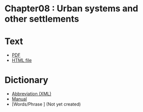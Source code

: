 # Chapter08 : Urban systems and other settlements

# Text

* [PDF](https://github.com/petermr/semanticClimate/blob/main/ipcc/ar6/wg3/Chapter08/fulltext.pdf)
* [HTML file](https://htmlpreview.github.io/?https://github.com/petermr/semanticClimate/blob/main/ipcc/ar6/wg3/Chapter08/fulltext.html)

# Dictionary
* [Abbreviation (XML)](dict/ip_3_8_urban_abb.xml)
* [Manual ](dict/ip_3_8_urban_man.xml)
* [Words/Phrase ] (Not yet created)
